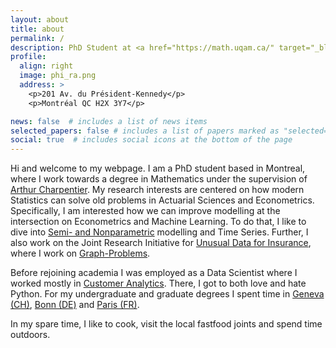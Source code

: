 ```yaml
---
layout: about
title: about
permalink: /
description: PhD Student at <a href="https://math.uqam.ca/" target="_blank">UQAM</a>
profile:
  align: right
  image: phi_ra.png
  address: >
    <p>201 Av. du Président-Kennedy</p>
    <p>Montréal QC H2X 3Y7</p>

news: false  # includes a list of news items
selected_papers: false # includes a list of papers marked as "selected={true}"
social: true  # includes social icons at the bottom of the page
---
```


Hi and welcome to my webpage. I am a PhD student based in Montreal, where I work towards a degree in Mathematics under the supervision of [Arthur Charpentier](https://freakonometrics.github.io/). My research interests are centered on how modern Statistics can solve old problems in Actuarial Sciences and Econometrics. Specifically, I am interested how we can improve modelling at the intersection on Econometrics and Machine Learning. To do that, I like to dive into [Semi- and Nonparametric](/projects/semi_nonparametrics) modelling and Time Series. Further, I also work on the Joint Research Initiative for [Unusual Data for Insurance](https://jridata.github.io/), where I work on [Graph-Problems](/projects/graph_problems). 

Before rejoining academia I was employed as a Data Scientist where I worked mostly in [Customer Analytics](https://en.wikipedia.org/wiki/Customer_analytics). There, I got to both love and hate Python. For my undergraduate and graduate degrees I spent time in [Geneva (CH)](https://www.unige.ch/gsi/en/), [Bonn (DE)](https://www.bgse.uni-bonn.de/en) and [Paris (FR)](https://www.ensae.fr/en/).

In my spare time, I like to cook, visit the local fastfood joints and spend time outdoors. 

